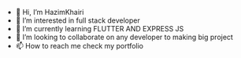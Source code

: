 - 👋 Hi, I’m HazimKhairi
- 👀 I’m interested in full stack developer
- 🌱 I’m currently learning FLUTTER AND EXPRESS JS
- 💞️ I’m looking to collaborate on any developer to making big project
- 📫 How to reach me check my portfolio

